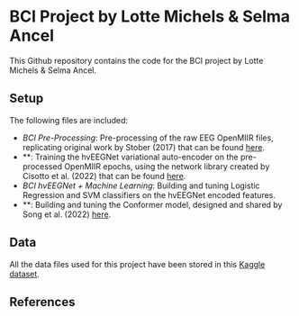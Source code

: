 # BCI Project by Lotte Michels &amp; Selma Ancel
This Github repository contains the code for the BCI project by Lotte Michels &amp; Selma Ancel.

## Setup
The following files are included:
- *BCI Pre-Processing*: Pre-processing of the raw EEG OpenMIIR files, replicating original work by Stober (2017) that can be found [here](https://github.com/sstober/openmiir/tree/master/eeg/preprocessing/notebooks).
- **: Training the hvEEGNet variational auto-encoder on the pre-processed OpenMIIR epochs, using the network library created by Cisotto et al. (2022) that can be found [here](https://github.com/jesus-333/Variational-Autoencoder-for-EEG-analysis/tree/hvEEGNet_paper).
- *BCI hvEEGNet + Machine Learning*: Building and tuning Logistic Regression and SVM classifiers on the hvEEGNet encoded features.
- **: Building and tuning the Conformer model, designed and shared by Song et al. (2022) [here](https://github.com/eeyhsong/EEG-Conformer/tree/main).

## Data
All the data files used for this project have been stored in this [Kaggle dataset](https://www.kaggle.com/datasets/lottemi/openmiir/data). 

## References


